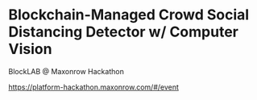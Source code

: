 # Blockchain-Managed Crowd Social Distancing Detector w/ Computer Vision
BlockLAB @ Maxonrow Hackathon

https://platform-hackathon.maxonrow.com/#/event
